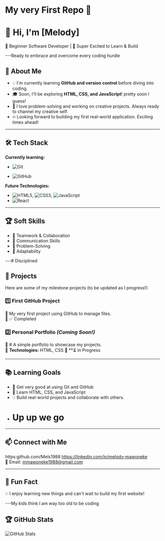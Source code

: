 #  My very First Repo 🚀

# 👋 Hi, I'm [Melody]

🌱 Beginner Software Developer | 🚀  Super Excited to Learn & Build

---Ready to embrace and overcome every coding hurdle

## 🎯 About Me

- 💡 I'm currently learning **GitHub and version control** before diving into coding.
- 🎓 Soon, I'll be exploring **HTML, CSS, and JavaScript**! pretty soon l guess!
- 🤖 I love problem-solving and working on creative projects. Always ready to channel my creative self.
- 🔥 Looking forward to building my first real-world application. Exciting times ahead!

---

## 🛠️ Tech Stack

**Currently learning:**

- ![Git](https://img.shields.io/badge/-Git-F05032?style=flat&logo=git&logoColor=white)

- ![GitHub](https://img.shields.io/badge/-GitHub-181717?style=flat-circle&logo=github)

**Future Technologies:**

- ![HTML5](https://img.shields.io/badge/-HTML5-black?style=flat-circle&logo=html5&logoColor=white), ![CSS3](https://img.shields.io/badge/-CSS3-black?style=flat-circle&logo=css3), ![JavaScript](https://img.shields.io/badge/-JavaScript-black?style=flat-circle&logo=javascript)
- ![React](https://img.shields.io/badge/-React-black?style=flat-circle&logo=react)

---

## 🏆 Soft Skills

- 🤝 Teamwork & Collaboration
- 📢 Communication Skills
- 🎯 Problem-Solving
- 🚀 Adaptability

---# Disciplined

## 📌 Projects

Here are some of my milestone projects (to be updated as I progress!):

### **1️⃣ First GitHub Project**

🔹 My very first project using GitHub to manage files.  
🔹 ✅ Completed

### **2️⃣ Personal Portfolio** _(Coming Soon!)_

🔹 # A simple portfolio to showcase my projects.  
🔹 **Technologies:** HTML, CSS
🔹 **⏳ In Progress

---

## 📚 Learning Goals

- 🚀 Get very good at using Git and GitHub
- 🎨 Learn HTML, CSS, and JavaScript
- 💡 Build real-world projects and collaborate with others.
-  #   Up up we go
---

## 📫 Connect with Me

https:github.com/Mels1988
https://linkedin.com/in/melody-mawoneke  
📧 Email: mmawoneke1988@gmail.com

---

## 🚀 Fun Fact

💡 I enjoy learning new things and can't wait to build my first website!

---My kids think l am way too old to be coding

## 🏆 GitHub Stats

![GitHub Stats](https://github-readme-stats.vercel.app/api?username=Mels1988&show_icons=true&theme=radical)
